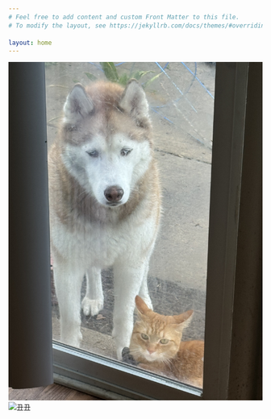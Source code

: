 ```yaml
---
# Feel free to add content and custom Front Matter to this file.
# To modify the layout, see https://jekyllrb.com/docs/themes/#overriding-theme-defaults

layout: home
---
```


![COCOMOCA](/imgs/coco_moca.jpg)
![丑丑](/imgs/cat_yuhua.jpg)